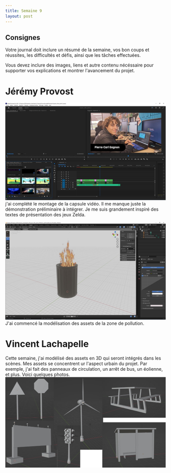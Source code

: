 ```yaml
---
title: Semaine 9
layout: post
---
```


## Consignes

Votre journal doit inclure un résumé de la semaine, vos bon coups et réussites, les difficultés et défis, ainsi que les tâches effectuées.

Vous devez inclure des images, liens et autre contenu nécéssaire pour supporter vos explications et montrer l'avancement du projet.

# Jérémy Provost
![Part2 video](../images/Video_part2.JPG)
j'ai complété le montage de la capsule vidéo. Il me manque juste la démonstration préliminaire à intégrer. Je me suis grandement inspiré des textes de présentation des jeux Zelda.

![Part1 3D_pollution](../images/3D_feux.JPG)
J'ai commencé la modélisation des assets de la zone de pollution.


# Vincent Lachapelle
Cette semaine, j'ai modélisé des assets en 3D qui seront intégrés dans les scènes. Mes assets se concentrent ur l'aspect urbain du projet. Par exemple, j'ai fait des panneaux de circulation, un arrêt de bus, un éolienne, et plus. Voici quelques photos.
![Part1 3D ville](../images/assets.jpg)

